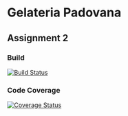 # Gelateria Padovana
## Assignment 2
### Build
[![Build Status](https://travis-ci.org/damianomason/TOS-assignment2.svg?branch=master)](https://travis-ci.org/damianomason/TOS-assignment2)
### Code Coverage
[![Coverage Status](https://coveralls.io/repos/github/damianomason/TOS-assignment2/badge.svg?branch=master)](https://coveralls.io/github/damianomason/TOS-assignment2?branch=master)
